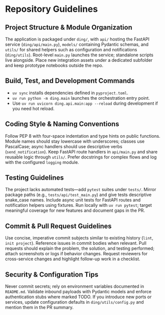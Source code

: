 # Repository Guidelines

## Project Structure & Module Organization
The application is packaged under `ding/`, with `api/` hosting the FastAPI service (`ding/api/main.py`), `models/` containing Pydantic schemas, and `utils/` for shared helpers such as configuration and notifications (`ding/utils`). Root-level `main.py` launches the service; standalone scripts live alongside. Place new integration assets under a dedicated subfolder and keep prototype notebooks outside the repo.

## Build, Test, and Development Commands
- `uv sync` installs dependencies defined in `pyproject.toml`.
- `uv run python -m ding.main` launches the orchestration entry point.
- Use `uv run uvicorn ding.api.main:app --reload` during development if you need hot reload.

## Coding Style & Naming Conventions
Follow PEP 8 with four-space indentation and type hints on public functions. Module names should stay lowercase with underscores; classes use PascalCase; async handlers should use descriptive verbs (`send_notification`). Keep FastAPI route handlers in `api/main.py` and share reusable logic through `utils/`. Prefer docstrings for complex flows and log with the configured `logging` module.

## Testing Guidelines
The project lacks automated tests—add `pytest` suites under `tests/`. Mirror package paths (e.g., `tests/api/test_main.py`) and give tests descriptive snake_case names. Include async unit tests for FastAPI routes and notification helpers using fixtures. Run locally with `uv run pytest`; target meaningful coverage for new features and document gaps in the PR.

## Commit & Pull Request Guidelines
Use concise, imperative commit subjects similar to existing history (`lint`, `init project`). Reference issues in commit bodies when relevant. Pull requests should explain the problem, the solution, and testing performed; attach screenshots or logs if behavior changes. Request reviewers for cross-service changes and highlight follow-up work in a checklist.

## Security & Configuration Tips
Never commit secrets; rely on environment variables documented in `README.md`. Validate inbound payloads with Pydantic models and enforce authentication stubs where marked TODO. If you introduce new ports or services, update configuration defaults in `ding/utils/config.py` and mention them in the PR summary.
